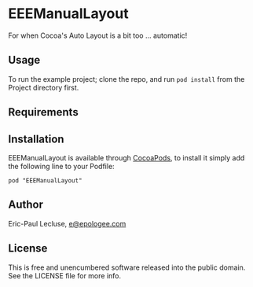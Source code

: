 # EEEManualLayout
<!-- [![Version](http://cocoapod-badges.herokuapp.com/v/EEEManualLayout/badge.png)](http://cocoadocs.org/docsets/EEEManualLayout)
[![Platform](http://cocoapod-badges.herokuapp.com/p/EEEManualLayout/badge.png)](http://cocoadocs.org/docsets/EEEManualLayout) -->
For when Cocoa's Auto Layout is a bit too ... automatic!

## Usage

To run the example project; clone the repo, and run `pod install` from the Project directory first.

## Requirements

## Installation

EEEManualLayout is available through [CocoaPods](http://cocoapods.org), to install
it simply add the following line to your Podfile:

    pod "EEEManualLayout"

## Author

Eric-Paul Lecluse, e@epologee.com

## License

This is free and unencumbered software released into the public domain. See the LICENSE file for more info.
